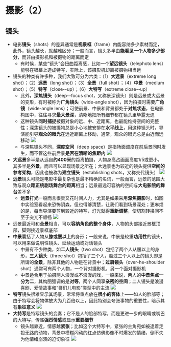 # 摄影（2）
## 镜头
* 电影**镜头**（shots）的差异通常是**视景框**（frame）内能容纳多少素材而定，此外，镜头越长，就越难区分；一般而言，镜头多半由**能看见一个人物多少部分**，而非由摄影机和被摄物的距离而定
  * 有时候，某些“镜头”会扭曲距离感，比如一个**望远镜头**（telephoto lens）能够在银幕上造成特写，实际上，该摄影机却离被摄物相当远
* 镜头的种类有许多种，我们大致可分为六类：（1）**大远景**（extreme long shot）；（2）**远景**（long shot）；（3）**全景**（full shot）；（4）**中景**（medium shot）；（5）**特写**（close--up）；（6）**大特写**（extreme close--up）
  * 此外，**深焦镜头**（deep--focus shot，又称景深镜头）则是远景或大远景的变形，有时被称为**广角镜头**（wide-angle shot），因为拍摄时需要**广角镜**（wide-angle lens）；可使前景、中景和背景都处于**对焦状态**，在电影构图中，往往寻求**最大景深**，清晰地把所有细节都在镜头里毕露无遗
  * 这种镜头**同时捕捉**被摄对象的远、中、近距离，也最能维持空间的完整性；深焦镜头的被摄物总是小心地被安排在**水平线上**，用这种镜头时，导演能引导**观众的眼光**在远近距离上移动，通常，观众的眼光总是由近而远移动
![](images/总统班底.jpg)
  * 与深焦镜头不同，**深度空间**（deep space）是指场面调度在前后景同时发生，而不管这些前后景**是否在清晰的焦距内**
![](images/深度空间.jpg)
* **大远景**多半是从远自**约400米**的距离拍摄，人物身高占画面高度1/5或更小，其多半是**外景**，而且可以显现场景之所在；大远景也为较近的镜头提供**空间的参考架构**，因此也被称为**建立镜头**（establishing shots，又称交代镜头）
![](images/去年在马里昂巴德.jpg)
* **远景**镜头可能是电影中最复杂也是最不精确的名词，一般而言，远景的范围大致与观众**距正统剧场舞台的距离**相当；远景最远可容纳的空间与**大电影院的舞台**差不多
  * **远景打光**一般而言很贵又花时间人力，尤其是如果采用**深焦摄影**时，如图中实验室看起来恐怖阴森，但也得够清楚，让我们看到场景深处；更麻烦的是，每当导演要剪到较近的特写，灯光就得**重新调整**，使切割转换间不至于突兀不顺畅
![](images/科学怪人.png)
* 远景最近可和**全景**相当，可以**容纳角色的整个身体**，人物的头部接近景框顶部，脚则接近景框底部
* **中景**囊括了人物从**膝或腰以上**的身形；一般来说，中景是较重**功用性**的镜头，可以用来做说明性镜头、延续运动或对话镜头
  * 中景有不少种类，如**二人镜头**（two shot）包括了两个人从腰以上的身形，**三人镜头**（three shot）包括了三个人，超过三个人以上的镜头即是所谓的**全景**，除非其他的人物是在背景中；**过肩镜头**（over-he-shoulder shot）通常可有两个人物，一个背对摄影机，另一个面对摄影机
  * 中景适合用于拍摄两人浪漫或不浪漫的戏，一般来说，两人的**中景焦点一分为二**，其构图强调的是**对等**，两个人同享**亲密的空间**；二人镜头是浪漫喜剧、爱情故事和“哥们儿电影”类型中的主流
![](images/朱诺.png)
* **特写**镜头很难显示其场景，常常将重点放在**很小的客体**上——如人的脸部等；由于特写会将物体放大为几百倍以上，因此特别会夸张事物的重要性，暗示其有**象征意义**
![](images/特写.jpg)
* **大特写**是特写镜头的变奏；它不是人的脸部特写，而是更进一步的眼睛或嘴巴的大特写，传递**强烈情感**或显示**重要细节**
  * 镜头越靠近，情感越**紧张**；比如这个大特写中，紧张的主角宛如被逮着走投无路的动物，背景中模糊闪动的红点仿佛影像不时爆发的情绪，倒不失为他情绪崩溃的迫切象征
![](images/世界之战.png)